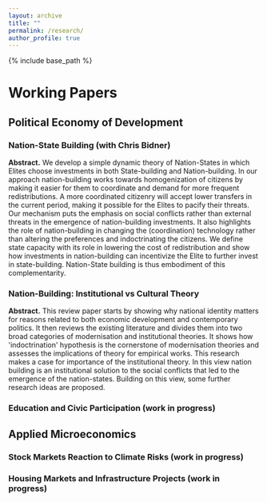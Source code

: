 ```yaml
---
layout: archive
title: ""
permalink: /research/
author_profile: true
---
```


{% include base_path %}

# Working Papers

## Political Economy of Development

### Nation-State Building (with Chris Bidner)
**Abstract.** We develop a simple dynamic theory of Nation-States in which Elites choose investments in both State-building and Nation-building. In our approach nation-building works towards homogenization of citizens by making it easier for them to coordinate and demand for more frequent redistributions. A more coordinated citizenry will accept lower transfers in the current period, making it possible for the Elites to pacify their threats. Our mechanism puts the emphasis on social conflicts rather than external threats in the emergence of nation-building investments. It also highlights the role of nation-building in changing the (coordination) technology rather than altering the preferences and indoctrinating the citizens. We define state capacity with its role in lowering the cost of redistribution and show how investments in nation-building can incentivize the Elite to further invest in state-building. Nation-State building is thus embodiment of this complementarity.

   
### Nation-Building: Institutional vs Cultural Theory
**Abstract.** This review paper starts by showing why national identity matters for reasons related to both economic development and contemporary politics. It then reviews the existing literature and divides them into two broad categories of modernisation and institutional theories. It shows how 'indoctrination' hypothesis is the cornerstone of modernisation theories and assesses the implications of theory for empirical works. This research makes a case for importance of the institutional theory. In this view nation building is an institutional solution to the social conflicts that led to the emergence of the nation-states. Building on this view, some further research ideas are proposed.

### Education and Civic Participation (work in progress)

## Applied Microeconomics
### Stock Markets Reaction to Climate Risks (work in progress)
### Housing Markets and Infrastructure Projects (work in progress)
